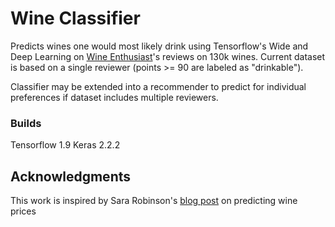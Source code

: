 # Wine Classifier
Predicts wines one would most likely drink using Tensorflow's Wide and Deep Learning on [Wine Enthusiast](https://www.kaggle.com/zynicide/wine-reviews)'s reviews on 130k wines. 
Current dataset is based on a single reviewer (points >= 90 are labeled as "drinkable"). 

Classifier may be extended into a recommender to predict for individual preferences if dataset includes multiple reviewers.

### Builds
Tensorflow 1.9
Keras 2.2.2


## Acknowledgments
This work is inspired by Sara Robinson's [blog post](https://medium.com/tensorflow/predicting-the-price-of-wine-with-the-keras-functional-api-and-tensorflow-a95d1c2c1b03) on predicting wine prices
